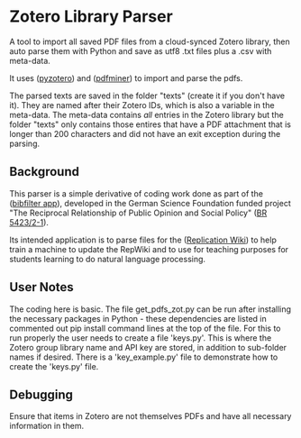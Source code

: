 # Zotero Library Parser

A tool to import all saved PDF files from a cloud-synced Zotero library, then auto parse them with Python and save as utf8 .txt files plus a .csv with meta-data.

It uses ([pyzotero](https://github.com/urschrei/pyzotero)) and ([pdfminer](https://pypi.org/project/pdfminer/)) to import and parse the pdfs.

The parsed texts are saved in the folder "texts" (create it if you don't have it). They are named after their Zotero IDs, which is also a variable in the meta-data. The meta-data contains *all* entries in the Zotero library but the folder "texts" only contains those entires that have a PDF attachment that is longer than 200 characters and did not have an exit exception during the parsing. 

## Background

This parser is a simple derivative of coding work done as part of the ([bibfilter app](https://gitlab.com/mx.tom/bibfilter)), developed in the German Science Foundation funded project "The Reciprocal Relationship of Public Opinion and Social Policy" ([BR 5423/2-1](https://www.socium.uni-bremen.de/projects/?proj=614)). 

Its intended application is to parse files for the ([Replication Wiki](https://replication.uni-goettingen.de/)) to help train a machine to update the RepWiki and to use for teaching purposes for students learning to do natural language processing.

## User Notes

The coding here is basic. The file get_pdfs_zot.py can be run after installing the necessary packages in Python - these dependencies are listed in commented out pip install command lines at the top of the file. For this to run properly the user needs to create a file 'keys.py'. This is where the Zotero group library name and API key are stored, in addition to sub-folder names if desired. There is a 'key_example.py' file to demonstrate how to create the 'keys.py' file.

## Debugging

Ensure that items in Zotero are not themselves PDFs and have all necessary information in them.


